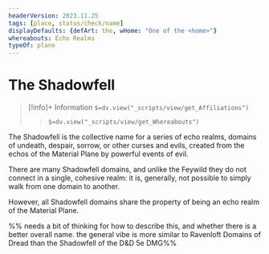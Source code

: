 ```yaml
---
headerVersion: 2023.11.25
tags: [place, status/check/name]
displayDefaults: {defArt: the, wHome: "One of the <home>"}
whereabouts: Echo Realms
typeOf: plane
---
```

# The Shadowfell
>[!info]+ Information
> `$=dv.view("_scripts/view/get_Affiliations")`
>> `$=dv.view("_scripts/view/get_Whereabouts")`

The Shadowfell is the collective name for a series of echo realms, domains of undeath, despair, sorrow, or other curses and evils, created from the echos of the Material Plane by powerful events of evil. 

There are many Shadowfell domains, and unlike the Feywild they do not connect in a single, cohesive realm: it is, generally, not possible to simply walk from one domain to another. 

However, all Shadowfell domains share the property of being an echo realm of the Material Plane. 

%% needs a bit of thinking for how to describe this, and whether there is a better overall name. the general vibe is more similar to Ravenloft Domains of Dread than the Shadowfell of the D&D 5e DMG%%